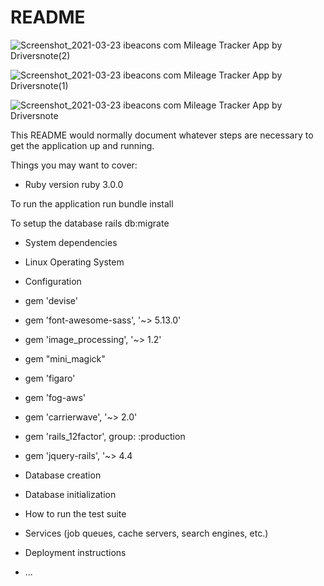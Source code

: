 # README
![Screenshot_2021-03-23 ibeacons com Mileage Tracker App by Driversnote(2)](https://user-images.githubusercontent.com/69471917/112144410-7d393f80-8bd9-11eb-9c4b-579c142bca6f.png)


![Screenshot_2021-03-23 ibeacons com Mileage Tracker App by Driversnote(1)](https://user-images.githubusercontent.com/69471917/112144404-7a3e4f00-8bd9-11eb-9f13-376e114c435a.png)

![Screenshot_2021-03-23 ibeacons com Mileage Tracker App by Driversnote](https://user-images.githubusercontent.com/69471917/112144379-71e61400-8bd9-11eb-99ec-4cc16f9eb7b0.png)




This README would normally document whatever steps are necessary to get the
application up and running.

Things you may want to cover:

* Ruby version ruby 3.0.0

To run the application run 
bundle install

To setup the database
rails db:migrate


* System dependencies
* Linux Operating System 

* Configuration
* gem 'devise'


* gem 'font-awesome-sass', '~> 5.13.0'
* gem 'image_processing', '~> 1.2'

* gem "mini_magick"
* gem 'figaro'
* gem 'fog-aws'
* gem 'carrierwave', '~> 2.0'
* gem 'rails_12factor', group: :production

* gem 'jquery-rails', '~> 4.4

* Database creation

* Database initialization

* How to run the test suite

* Services (job queues, cache servers, search engines, etc.)

* Deployment instructions

* ...
